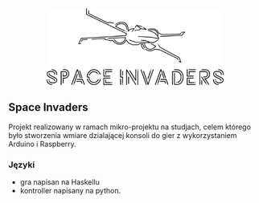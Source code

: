 <div align="center">
<img width="70%" src="https://github.com/SerhiiRI/Space-Invaders/blob/master/si.png">
</div>


## Space Invaders
Projekt realizowany w ramach mikro-projektu na studjach, celem którego było stworzenia wmiare dzialającej konsoli do gier z wykorzystaniem Arduino i Raspberry.

### Języki 
- gra napisan na Haskellu 
- kontroller napisany na python. 

